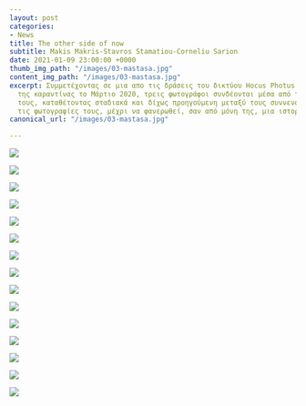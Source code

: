 ```yaml
---
layout: post
categories:
- News
title: The other side of now
subtitle: Makis Makris-Stavros Stamatiou-Corneliu Sarion
date: 2021-01-09 23:00:00 +0000
thumb_img_path: "/images/03-mastasa.jpg"
content_img_path: "/images/03-mastasa.jpg"
excerpt: Συμμετέχοντας σε μια απο τις δράσεις του δικτύου Hocus Photus στη διάρκεια
  της καραντίνας το Μάρτιο 2020, τρεις φωτογράφοι συνδέονται μέσα από τις εικόνες
  τους, καταθέτοντας σταδιακά και δίχως προηγούμενη μεταξύ τους συννενόηση, μια-μια
  τις φωτογραφίες τους, μέχρι να φανερωθεί, σαν από μόνη της, μια ιστορία.
canonical_url: "/images/03-mastasa.jpg"

---
```

![](/images/01-mastasa.jpg)

![](/images/02-mastasa.jpg)

![](/images/03-mastasa.jpg)

![](/images/04-mastasa.jpg)

![](/images/05-mastasa.jpg)

![](/images/06-mastasa.jpg)

![](/images/07-mastasa.jpg)

![](/images/08-masta-sa.jpg)

![](/images/09-mastasa.jpg)

![](/images/10-mastasa.jpg)

![](/images/11-mastasa.jpg)

![](/images/12-mastasa.jpg)

![](/images/13-mastasa.jpg)

![](/images/14-mastasa.jpg)

![](/images/15-mastasa.jpg)
